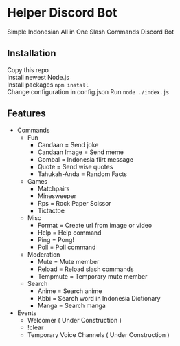 # Helper Discord Bot
Simple Indonesian All in One Slash Commands Discord Bot

## Installation

Copy this repo<br>
Install newest Node.js<br>
Install packages `npm install`<br>
Change configuration in config.json
Run `node ./index.js`

## Features
- Commands
  - Fun
    - Candaan = Send joke
    - Candaan Image = Send meme
    - Gombal = Indonesia flirt message
    - Quote = Send wise quotes
    - Tahukah-Anda = Random Facts
  - Games
    - Matchpairs
    - Minesweeper
    - Rps = Rock Paper Scissor
    - Tictactoe
  - Misc
    - Format = Create url from image or video
    - Help = Help command
    - Ping = Pong!
    - Poll = Poll command
  - Moderation
    - Mute = Mute member
    - Reload = Reload slash commands
    - Tempmute = Temporary mute member
  - Search
    - Anime = Search anime
    - Kbbi = Search word in Indonesia Dictionary
    - Manga = Search manga
- Events
  - Welcomer ( Under Construction )
  - !clear
  - Temporary Voice Channels ( Under Construction )
  
